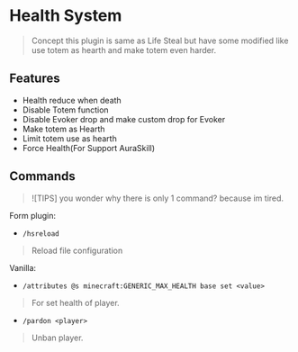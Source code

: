 # Health System
> Concept this plugin is same as Life Steal but have some modified like use totem as hearth and make totem even harder.

## Features
- Health reduce when death
- Disable Totem function
- Disable Evoker drop and make custom drop for Evoker
- Make totem as Hearth
- Limit totem use as hearth
- Force Health(For Support AuraSkill)

## Commands
> ![TIPS] you wonder why there is only 1 command? because im tired.

Form plugin:
- `/hsreload`
> Reload file configuration

Vanilla:
- `/attributes @s minecraft:GENERIC_MAX_HEALTH base set <value>`
> For set health of player.

- `/pardon <player>`
> Unban player.